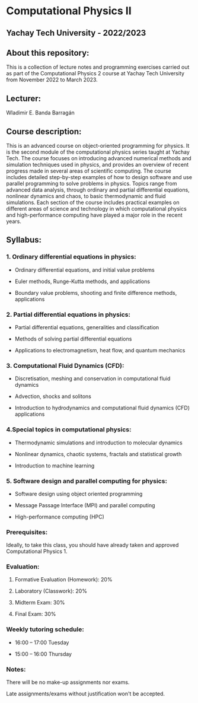 # Computational Physics II

## Yachay Tech University - 2022/2023

## About this repository:
This is a collection of lecture notes and programming exercises carried out as part of the Computational Physics 2 course at Yachay Tech University from November 2022 to March 2023.

## Lecturer:
Wladimir E. Banda Barragán

## Course description:
This is an advanced course on object-oriented programming for physics. It is the second module of the computational physics series taught at Yachay Tech. The course focuses on introducing advanced numerical methods and simulation techniques used in physics, and provides an overview of recent progress made in several areas of scientific computing. The course includes detailed step-by-step examples of how to design software and use parallel programming to solve problems in physics. Topics range from advanced data analysis, through ordinary and partial differential equations, nonlinear dynamics and chaos, to basic thermodynamic and fluid simulations. Each section of the course includes practical examples on different areas of science and technology in which computational physics and high-performance computing have played a major role in the recent years.


## Syllabus:

### 1. Ordinary differential equations in physics:

- Ordinary differential equations, and initial value problems

- Euler methods, Runge-Kutta methods, and applications

- Boundary value problems, shooting and finite difference methods, applications

### 2. Partial differential equations in physics:

- Partial differential equations, generalities and classification

- Methods of solving partial differential equations

- Applications to electromagnetism, heat flow, and quantum mechanics

### 3. Computational Fluid Dynamics (CFD):

- Discretisation, meshing and conservation in computational fluid dynamics

- Advection, shocks and solitons

- Introduction to hydrodynamics and computational fluid dynamics (CFD) applications

### 4.Special topics in computational physics:

- Thermodynamic simulations and introduction to molecular dynamics

- Nonlinear dynamics, chaotic systems, fractals and statistical growth

- Introduction to machine learning

### 5. Software design and parallel computing for physics:

- Software design using object oriented programming

- Message Passage Interface (MPI) and parallel computing

- High-performance computing (HPC)

### Prerequisites:

Ideally, to take this class, you should have already taken and approved Computational Physics 1.

### Evaluation:

1. Formative Evaluation (Homework): 20%

2. Laboratory (Classwork): 20%

3. Midterm Exam: 30%

4. Final Exam: 30%


### Weekly tutoring schedule:

- 16:00 – 17:00 Tuesday

- 15:00 – 16:00 Thursday


### Notes:

There will be no make-up assignments nor exams.

Late assignments/exams without justification won't be accepted.

